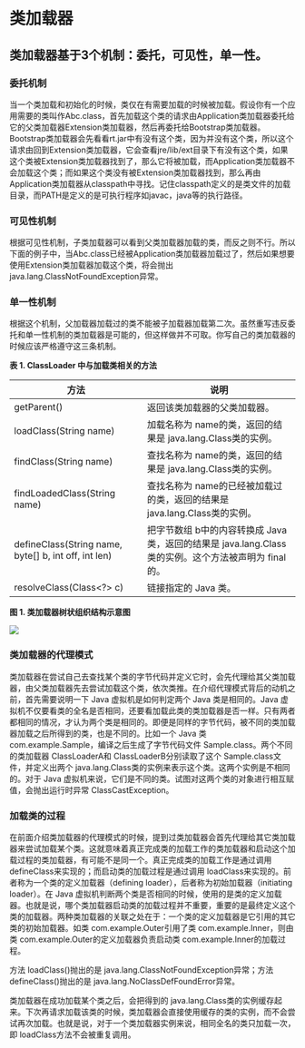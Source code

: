# 类加载器

## 类加载器基于3个机制：委托，可见性，单一性。

### 委托机制
当一个类加载和初始化的时候，类仅在有需要加载的时候被加载。假设你有一个应用需要的类叫作Abc.class，首先加载这个类的请求由Application类加载器委托给它的父类加载器Extension类加载器，然后再委托给Bootstrap类加载器。Bootstrap类加载器会先看看rt.jar中有没有这个类，因为并没有这个类，所以这个请求由回到Extension类加载器，它会查看jre/lib/ext目录下有没有这个类，如果这个类被Extension类加载器找到了，那么它将被加载，而Application类加载器不会加载这个类；而如果这个类没有被Extension类加载器找到，那么再由Application类加载器从classpath中寻找。记住classpath定义的是类文件的加载目录，而PATH是定义的是可执行程序如javac，java等的执行路径。

### 可见性机制
根据可见性机制，子类加载器可以看到父类加载器加载的类，而反之则不行。所以下面的例子中，当Abc.class已经被Application类加载器加载过了，然后如果想要使用Extension类加载器加载这个类，将会抛出java.lang.ClassNotFoundException异常。

### 单一性机制
根据这个机制，父加载器加载过的类不能被子加载器加载第二次。虽然重写违反委托和单一性机制的类加载器是可能的，但这样做并不可取。你写自己的类加载器的时候应该严格遵守这三条机制。

**表 1. ClassLoader 中与加载类相关的方法**

|方法|	说明|
| --- | --- |
| getParent() |	返回该类加载器的父类加载器。|
| loadClass(String name) |	加载名称为 name的类，返回的结果是 java.lang.Class类的实例。|
| findClass(String name)|	查找名称为 name的类，返回的结果是 java.lang.Class类的实例。|
| findLoadedClass(String name)|	查找名称为 name的已经被加载过的类，返回的结果是 java.lang.Class类的实例。|
| defineClass(String name, byte[] b, int off, int len)|	把字节数组 b中的内容转换成 Java 类，返回的结果是 java.lang.Class类的实例。这个方法被声明为 final的。|
| resolveClass(Class<?> c)|	链接指定的 Java 类。|

**图 1. 类加载器树状组织结构示意图**

![](https://www.ibm.com/developerworks/cn/java/j-lo-classloader/image001.jpg)

### 类加载器的代理模式

类加载器在尝试自己去查找某个类的字节代码并定义它时，会先代理给其父类加载器，由父类加载器先去尝试加载这个类，依次类推。在介绍代理模式背后的动机之前，首先需要说明一下 Java 虚拟机是如何判定两个 Java 类是相同的。Java 虚拟机不仅要看类的全名是否相同，还要看加载此类的类加载器是否一样。只有两者都相同的情况，才认为两个类是相同的。即便是同样的字节代码，被不同的类加载器加载之后所得到的类，也是不同的。比如一个 Java 类 com.example.Sample，编译之后生成了字节代码文件 Sample.class。两个不同的类加载器 ClassLoaderA和 ClassLoaderB分别读取了这个 Sample.class文件，并定义出两个 java.lang.Class类的实例来表示这个类。这两个实例是不相同的。对于 Java 虚拟机来说，它们是不同的类。试图对这两个类的对象进行相互赋值，会抛出运行时异常 ClassCastException。

### 加载类的过程

在前面介绍类加载器的代理模式的时候，提到过类加载器会首先代理给其它类加载器来尝试加载某个类。这就意味着真正完成类的加载工作的类加载器和启动这个加载过程的类加载器，有可能不是同一个。真正完成类的加载工作是通过调用 defineClass来实现的；而启动类的加载过程是通过调用 loadClass来实现的。前者称为一个类的定义加载器（defining loader），后者称为初始加载器（initiating loader）。在 Java 虚拟机判断两个类是否相同的时候，使用的是类的定义加载器。也就是说，哪个类加载器启动类的加载过程并不重要，重要的是最终定义这个类的加载器。两种类加载器的关联之处在于：一个类的定义加载器是它引用的其它类的初始加载器。如类 com.example.Outer引用了类 com.example.Inner，则由类 com.example.Outer的定义加载器负责启动类 com.example.Inner的加载过程。

方法 loadClass()抛出的是 java.lang.ClassNotFoundException异常；方法 defineClass()抛出的是 java.lang.NoClassDefFoundError异常。

类加载器在成功加载某个类之后，会把得到的 java.lang.Class类的实例缓存起来。下次再请求加载该类的时候，类加载器会直接使用缓存的类的实例，而不会尝试再次加载。也就是说，对于一个类加载器实例来说，相同全名的类只加载一次，即 loadClass方法不会被重复调用。